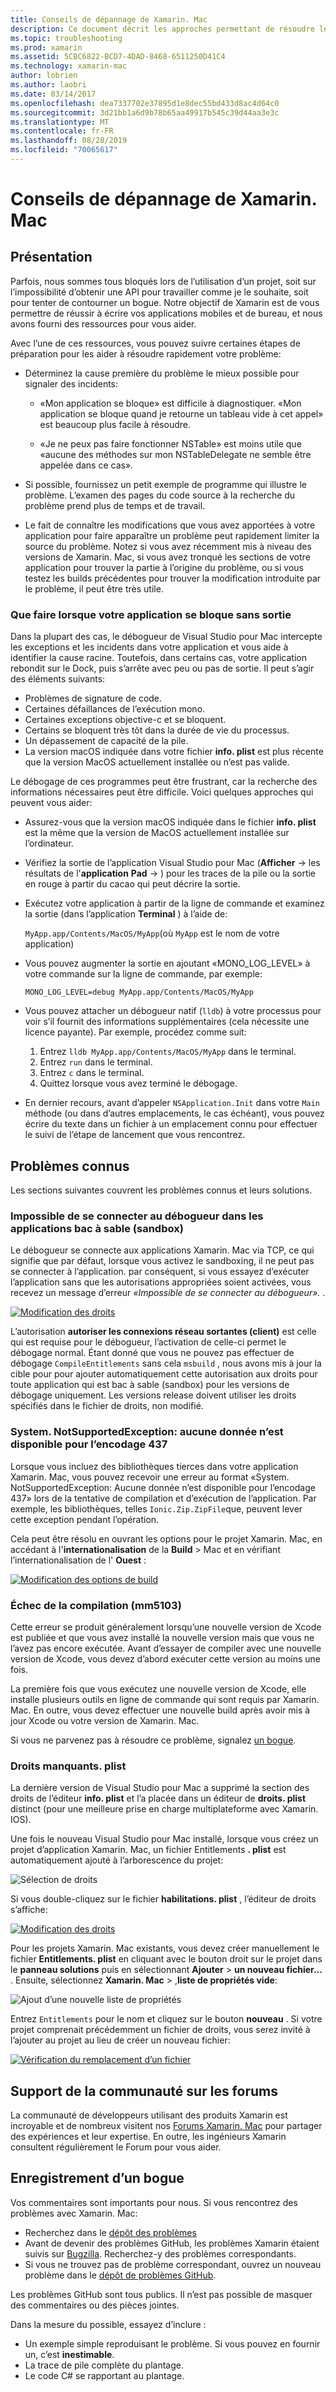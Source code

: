 ```yaml
---
title: Conseils de dépannage de Xamarin. Mac
description: Ce document décrit les approches permettant de résoudre les problèmes rencontrés lors du développement d’applications Xamarin. Mac. Il aborde également les façons d’accéder au support.
ms.topic: troubleshooting
ms.prod: xamarin
ms.assetid: 5CBC6822-BCD7-4DAD-8468-6511250D41C4
ms.technology: xamarin-mac
author: lobrien
ms.author: laobri
ms.date: 03/14/2017
ms.openlocfilehash: dea7337702e37895d1e8dec55bd433d8ac4d64c0
ms.sourcegitcommit: 3d21bb1a6d9b78b65aa49917b545c39d44aa3e3c
ms.translationtype: MT
ms.contentlocale: fr-FR
ms.lasthandoff: 08/28/2019
ms.locfileid: "70065617"
---
```

# <a name="xamarinmac-troubleshooting-tips"></a>Conseils de dépannage de Xamarin. Mac

## <a name="overview"></a>Présentation

Parfois, nous sommes tous bloqués lors de l’utilisation d’un projet, soit sur l’impossibilité d’obtenir une API pour travailler comme je le souhaite, soit pour tenter de contourner un bogue. Notre objectif de Xamarin est de vous permettre de réussir à écrire vos applications mobiles et de bureau, et nous avons fourni des ressources pour vous aider.

Avec l’une de ces ressources, vous pouvez suivre certaines étapes de préparation pour les aider à résoudre rapidement votre problème:

- Déterminez la cause première du problème le mieux possible pour signaler des incidents:

  - «Mon application se bloque» est difficile à diagnostiquer. «Mon application se bloque quand je retourne un tableau vide à cet appel» est beaucoup plus facile à résoudre.

  - «Je ne peux pas faire fonctionner NSTable» est moins utile que «aucune des méthodes sur mon NSTableDelegate ne semble être appelée dans ce cas».

- Si possible, fournissez un petit exemple de programme qui illustre le problème. L’examen des pages du code source à la recherche du problème prend plus de temps et de travail.

- Le fait de connaître les modifications que vous avez apportées à votre application pour faire apparaître un problème peut rapidement limiter la source du problème. Notez si vous avez récemment mis à niveau des versions de Xamarin. Mac, si vous avez tronqué les sections de votre application pour trouver la partie à l’origine du problème, ou si vous testez les builds précédentes pour trouver la modification introduite par le problème, il peut être très utile.


### <a name="what-to-do-when-your-app-crashes-with-no-output"></a>Que faire lorsque votre application se bloque sans sortie

Dans la plupart des cas, le débogueur de Visual Studio pour Mac intercepte les exceptions et les incidents dans votre application et vous aide à identifier la cause racine. Toutefois, dans certains cas, votre application rebondit sur le Dock, puis s’arrête avec peu ou pas de sortie. Il peut s’agir des éléments suivants:

- Problèmes de signature de code.
- Certaines défaillances de l’exécution mono.
- Certaines exceptions objective-c et se bloquent.
- Certains se bloquent très tôt dans la durée de vie du processus.
- Un dépassement de capacité de la pile.
- La version macOS indiquée dans votre fichier **info. plist** est plus récente que la version MacOS actuellement installée ou n’est pas valide.

Le débogage de ces programmes peut être frustrant, car la recherche des informations nécessaires peut être difficile. Voici quelques approches qui peuvent vous aider:

- Assurez-vous que la version macOS indiquée dans le fichier **info. plist** est la même que la version de MacOS actuellement installée sur l’ordinateur.
- Vérifiez la sortie de l’application Visual Studio pour Mac (**Afficher** -> les résultats de l'**application** **Pad** -> ) pour les traces de la pile ou la sortie en rouge à partir du cacao qui peut décrire la sortie.
- Exécutez votre application à partir de la ligne de commande et examinez la sortie (dans l’application **Terminal** ) à l’aide de:

  `MyApp.app/Contents/MacOS/MyApp`(où `MyApp` est le nom de votre application)
- Vous pouvez augmenter la sortie en ajoutant «MONO_LOG_LEVEL» à votre commande sur la ligne de commande, par exemple:

  `MONO_LOG_LEVEL=debug MyApp.app/Contents/MacOS/MyApp`
- Vous pouvez attacher un débogueur natif (`lldb`) à votre processus pour voir s’il fournit des informations supplémentaires (cela nécessite une licence payante). Par exemple, procédez comme suit:

  1. Entrez `lldb MyApp.app/Contents/MacOS/MyApp` dans le terminal.
  2. Entrez `run` dans le terminal.
  3. Entrez `c` dans le terminal.
  4. Quittez lorsque vous avez terminé le débogage.
- En dernier recours, avant d’appeler `NSApplication.Init` dans votre `Main` méthode (ou dans d’autres emplacements, le cas échéant), vous pouvez écrire du texte dans un fichier à un emplacement connu pour effectuer le suivi de l’étape de lancement que vous rencontrez.

## <a name="known-issues"></a>Problèmes connus

Les sections suivantes couvrent les problèmes connus et leurs solutions.

### <a name="unable-to-connect-to-the-debugger-in-sandboxed-apps"></a>Impossible de se connecter au débogueur dans les applications bac à sable (sandbox)

Le débogueur se connecte aux applications Xamarin. Mac via TCP, ce qui signifie que par défaut, lorsque vous activez le sandboxing, il ne peut pas se connecter à l’application. par conséquent, si vous essayez d’exécuter l’application sans que les autorisations appropriées soient activées, vous recevez un message d’erreur *«Impossible de se connecter au débogueur».* .

[![Modification des droits](troubleshooting-images/debug01.png "Modification des droits")](troubleshooting-images/debug01-large.png#lightbox)

L’autorisation **autoriser les connexions réseau sortantes (client)** est celle qui est requise pour le débogueur, l’activation de celle-ci permet le débogage normal. Étant donné que vous ne pouvez pas effectuer de débogage `CompileEntitlements` sans cela `msbuild` , nous avons mis à jour la cible pour pour ajouter automatiquement cette autorisation aux droits pour toute application qui est bac à sable (sandbox) pour les versions de débogage uniquement. Les versions release doivent utiliser les droits spécifiés dans le fichier de droits, non modifié.

### <a name="systemnotsupportedexception-no-data-is-available-for-encoding-437"></a>System. NotSupportedException: aucune donnée n’est disponible pour l’encodage 437

Lorsque vous incluez des bibliothèques tierces dans votre application Xamarin. Mac, vous pouvez recevoir une erreur au format «System. NotSupportedException: Aucune donnée n’est disponible pour l’encodage 437» lors de la tentative de compilation et d’exécution de l’application. Par exemple, les bibliothèques, telles `Ionic.Zip.ZipFile`que, peuvent lever cette exception pendant l’opération.

Cela peut être résolu en ouvrant les options pour le projet Xamarin. Mac, en accédant à l'**internationalisation** de la **Build** > Mac et en vérifiant l’internationalisation de l' **Ouest** :

[![Modification des options de build](troubleshooting-images/issue01.png "Modification des options de build")](troubleshooting-images/issue01-large.png#lightbox)

### <a name="failed-to-compile-mm5103"></a>Échec de la compilation (mm5103)

Cette erreur se produit généralement lorsqu’une nouvelle version de Xcode est publiée et que vous avez installé la nouvelle version mais que vous ne l’avez pas encore exécutée. Avant d’essayer de compiler avec une nouvelle version de Xcode, vous devez d’abord exécuter cette version au moins une fois.

La première fois que vous exécutez une nouvelle version de Xcode, elle installe plusieurs outils en ligne de commande qui sont requis par Xamarin. Mac. En outre, vous devez effectuer une nouvelle build après avoir mis à jour Xcode ou votre version de Xamarin. Mac.

Si vous ne parvenez pas à résoudre ce problème, signalez [un bogue](#filing-a-bug).

### <a name="missing-entitlementsplist"></a>Droits manquants. plist

La dernière version de Visual Studio pour Mac a supprimé la section des droits de l’éditeur **info. plist** et l’a placée dans un éditeur de **droits. plist** distinct (pour une meilleure prise en charge multiplateforme avec Xamarin. IOS).

Une fois le nouveau Visual Studio pour Mac installé, lorsque vous créez un projet d’application Xamarin. Mac, un fichier Entitlements **. plist** est automatiquement ajouté à l’arborescence du projet:

![Sélection de droits](troubleshooting-images/entitlements01.png "Sélection de droits")

Si vous double-cliquez sur le fichier **habilitations. plist** , l’éditeur de droits s’affiche:

[![Modification des droits](troubleshooting-images/entitlements02.png "Modification des droits")](troubleshooting-images/entitlements02-large.png#lightbox)

Pour les projets Xamarin. Mac existants, vous devez créer manuellement le fichier **Entitlements. plist** en cliquant avec le bouton droit sur le projet dans le **panneau solutions** puis en sélectionnant **Ajouter** > **un nouveau fichier...** . Ensuite, sélectionnez **Xamarin. Mac** > ,**liste de propriétés vide**:

![Ajout d’une nouvelle liste de propriétés](troubleshooting-images/entitlements03.png "Ajout d’une nouvelle liste de propriétés")

Entrez `Entitlements` pour le nom et cliquez sur le bouton **nouveau** . Si votre projet comprenait précédemment un fichier de droits, vous serez invité à l’ajouter au projet au lieu de créer un nouveau fichier:

[![Vérification du remplacement d’un fichier](troubleshooting-images/entitlements04.png "Vérification du remplacement d’un fichier")](troubleshooting-images/entitlements04-large.png#lightbox)

## <a name="community-support-on-the-forums"></a>Support de la communauté sur les forums

La communauté de développeurs utilisant des produits Xamarin est incroyable et de nombreux visitent nos [Forums Xamarin. Mac](http://forums.xamarin.com/categories/mac) pour partager des expériences et leur expertise. En outre, les ingénieurs Xamarin consultent régulièrement le Forum pour vous aider.

<a name="filing-a-bug"/>

## <a name="filing-a-bug"></a>Enregistrement d’un bogue

Vos commentaires sont importants pour nous. Si vous rencontrez des problèmes avec Xamarin. Mac:

- Recherchez dans le [dépôt des problèmes](https://github.com/xamarin/xamarin-macios/issues)
- Avant de devenir des problèmes GitHub, les problèmes Xamarin étaient suivis sur [Bugzilla](https://bugzilla.xamarin.com/describecomponents.cgi). Recherchez-y des problèmes correspondants.
- Si vous ne trouvez pas de problème correspondant, ouvrez un nouveau problème dans le [dépôt de problèmes GitHub](https://github.com/xamarin/xamarin-macios/issues/new).

Les problèmes GitHub sont tous publics. Il n’est pas possible de masquer des commentaires ou des pièces jointes.

Dans la mesure du possible, essayez d’inclure :

- Un exemple simple reproduisant le problème. Si vous pouvez en fournir un, c’est **inestimable**.
- La trace de pile complète du plantage.
- Le code C# se rapportant au plantage.
